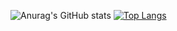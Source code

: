 ![Anurag's GitHub stats](https://github-readme-stats.vercel.app/api?username=ts5354&show=reviews,discussions_started,discussions_answered,prs_merged,prs_merged_percentage)
[![Top Langs](https://github-readme-stats.vercel.app/api/top-langs/?username=ts5354&layout=donut-vertical)](https://github.com/anuraghazra/github-readme-stats)
